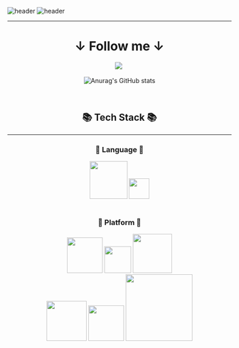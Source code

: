 
![header](https://capsule-render.vercel.app/api?type=slice&backgorund-color="")
![header](https://capsule-render.vercel.app/api?type=waving&color=snow&height=120&animation=fadeIn&section=footer&text=I'm%20MOOK🚗🚘🚛&fontAlign=50)
<div align="center">
<hr/>


<h1 align="center">↓ Follow me ↓</h1>
  
<p align="center">
  <a href=https://www.instagram.com/m00kjjibba/><img src="https://img.shields.io/badge/Instagram-E4405F?style=flat-square&logo=Instagram&logoColor=white&link=https://www.instagram.com/m00kjjibba/"/></a>&nbsp

</p>

![Anurag's GitHub stats](https://github-readme-stats.vercel.app/api?username=delay-100&show_icons=true&theme=radical&align="center")
<div>
<br>
<h2>📚 Tech Stack 📚</h2>
<hr/>
<h3>📗 Language 📗</h3>
<img src="https://img.shields.io/badge/python-3670A0?style=for-the-badge&logo=python&logoColor=ffdd54" width="85">
<img src="https://img.shields.io/badge/c-%2300599C.svg?style=for-the-badge&logo=c&logoColor=white" width="46">
<br><br>
<h3>📁 Platform 📁</h3>
<img src="https://img.shields.io/badge/Apple-%23000000.svg?style=for-the-badge&logo=apple&logoColor=white"width="80"/>
<img src="https://img.shields.io/badge/git-%23F05033.svg?style=for-the-badge&logo=git&logoColor=white"width="60"/>
<img src="https://img.shields.io/badge/Ubuntu-E95420?style=for-the-badge&logo=ubuntu&logoColor=white" width="88"/>
<div>
<img src="https://img.shields.io/badge/Windows-0078D6?style=for-the-badge&logo=windows&logoColor=white" width="90">
<img src="https://img.shields.io/badge/django-%23092E20.svg?style=for-the-badge&logo=django&logoColor=white" width="80">
<img src="https://img.shields.io/badge/Visual%20Studio%20Code-0078d7.svg?style=for-the-badge&logo=visual-studio-code&logoColor=white" width="150">
</div>
</br>




</div>
